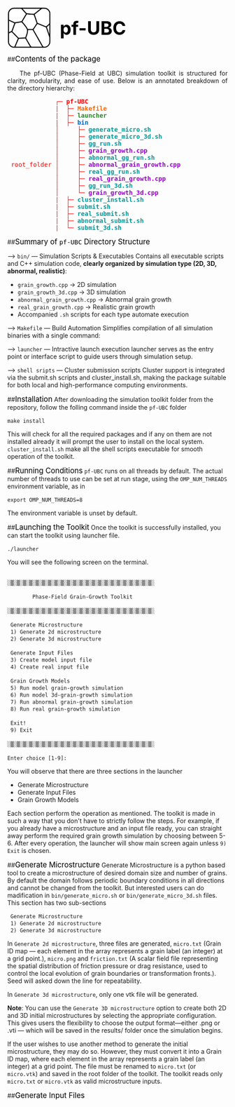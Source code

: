 <div style="display: flex; align-items: center; gap: 20px; justify-content: left;">
  <img src="images/logo.png" alt="pf-UBC Logo" class="float-glow-img" width="100">
  <h1 style="margin: 0; font-size: 3em; color: #000000; font-weight: bold;">pf-UBC</h1>
</div>

##<span style="font-size: 1.2em; color: #000000;">Contents of the package</span>
<p style="text-align: justify; text-indent: 2em;">
The pf-UBC (Phase-Field at UBC) simulation toolkit is structured for clarity, modularity, and ease of use. Below is an annotated breakdown of the directory hierarchy:
</p>
<pre>
<span style="color:#ff0000;">             ┌─ <b>pf-UBC</b></span>
<span style="color:#ff0000;">             |  ├─</span> <span style="color:#ff6600;"><b>Makefile</b></span>
<span style="color:#ff0000;">             |  ├─</span> <span style="color:#228B22;"><b>launcher</b></span>
<span style="color:#ff0000;">             |  ├─</span> <span style="color:#0066cc;"><b>bin</b></span>
<span style="color:#ff0000;">             │     ├─</span> <span style="color:#009999;"><b>generate_micro.sh</b></span>
<span style="color:#ff0000;">             │     ├─</span> <span style="color:#009999;"><b>generate_micro_3d.sh</b></span>
<span style="color:#ff0000;">             │     ├─</span> <span style="color:#009999;"><b>gg_run.sh</b></span>
<span style="color:#ff0000;">             │     ├─</span> <span style="color:#9900cc;"><b>grain_growth.cpp</b></span>
<span style="color:#ff0000;">             │     ├─</span> <span style="color:#009999;"><b>abnormal_gg_run.sh</b></span>
<span style="color:#ff0000;"> root_folder │     ├─</span> <span style="color:#9900cc;"><b>abnormal_grain_growth.cpp</b></span>
<span style="color:#ff0000;">             │     ├─</span> <span style="color:#009999;"><b>real_gg_run.sh</b></span>
<span style="color:#ff0000;">             │     ├─</span> <span style="color:#9900cc;"><b>real_grain_growth.cpp</b></span>
<span style="color:#ff0000;">             │     ├─</span> <span style="color:#009999;"><b>gg_run_3d.sh</b></span>
<span style="color:#ff0000;">             │     └─</span> <span style="color:#9900cc;"><b>grain_growth_3d.cpp</b></span>
<span style="color:#ff0000;">             |  ├─</span> <span style="color:#009999;"><b>cluster_install.sh</b></span>
<span style="color:#ff0000;">             |  ├─</span> <span style="color:#009999;"><b>submit.sh</b></span>
<span style="color:#ff0000;">             |  ├─</span> <span style="color:#009999;"><b>real_submit.sh</b></span>
<span style="color:#ff0000;">             |  ├─</span> <span style="color:#009999;"><b>abnormal_submit.sh</b></span>
<span style="color:#ff0000;">             |  └─</span> <span style="color:#009999;"><b>submit_3d.sh</b></span>
</pre>


##<span style="font-size: 1.2em; color: #000000;">Summary of `pf-UBC` Directory Structure</span>

--> `bin/` — Simulation Scripts & Executables
Contains all executable scripts and C++ simulation code, **clearly organized by simulation type (2D, 3D, abnormal, realistic)**:

- `grain_growth.cpp` → 2D simulation
- `grain_growth_3d.cpp` → 3D simulation
- `abnormal_grain_growth.cpp` → Abnormal grain growth
- `real_grain_growth.cpp` → Realistic grain growth
- Accompanied `.sh` scripts for each type automate execution

--> `Makefile` — Build Automation
Simplifies compilation of all simulation binaries with a single command:

--> `launcher` — Intractive launch execution
launcher serves as the entry point or interface script to guide users through simulation setup.

--> `shell sripts` — Cluster submission scripts
Cluster support is integrated via the submit.sh scripts and cluster_install.sh, making the package suitable for both local and high-performance computing environments.


##<span style="font-size: 1.2em; color: #000000;">Installation</span>
After downloading the simulation toolkit folder from the repository, follow the folling command inside the `pf-UBC` folder
```
make install
```
This will check for all the required packages and if any on them are not installed already it will prompt the user to install on the local system. `cluster_install.sh` make all the shell scripts executable for smooth operation of the toolkit.


##<span style="font-size: 1.2em; color: #000000;">Running Conditions</span>
`pf-UBC` runs on all threads by default. The actual number of threads to use can be set at run stage, using the `OMP_NUM_THREADS` environment variable, as in
```
export OMP_NUM_THREADS=8
```
The environment variable is unset by default.


##<span style="font-size: 1.2em; color: #000000;">Launching the Toolkit</span>
Once the toolkit is successfully installed, you can start the toolkit using launcher file.
```
./launcher
```
You will see the following screen on the terminal.
```

░▒░▒░▒░▒░▒░▒░▒░▒░▒░▒░▒░▒░▒░▒░▒░▒░▒░▒░▒░▒░▒░▒░▒░

        Phase-Field Grain-Growth Toolkit       

░▒░▒░▒░▒░▒░▒░▒░▒░▒░▒░▒░▒░▒░▒░▒░▒░▒░▒░▒░▒░▒░▒░▒░

 Generate Microstructure 
 1) Generate 2d microstructure
 2) Generate 3d microstructure

 Generate Input Files 
 3) Create model input file
 4) Create real input file

 Grain Growth Models 
 5) Run model grain-growth simulation
 6) Run model 3d-grain-growth simulation
 7) Run abnormal grain-growth simulation
 8) Run real grain-growth simulation

 Exit! 
 9) Exit

░▒░▒░▒░▒░▒░▒░▒░▒░▒░▒░▒░▒░▒░▒░▒░▒░▒░▒░▒░▒░▒░▒░▒░

Enter choice [1-9]: 

```

You will observe that there are three sections in the launcher

- Generate Microstructure
- Generate Input Files
- Grain Growth Models

Each section perform the operation as mentioned. The toolkit is made in such a way that you don't have to strictly follow the steps. For example, if you already have a microstructure and an input file ready, you can straight away perform the required grain growth simulation by choosing between 5-6. After every operation, the launcher will show main screen again unless `9) Exit` is chosen.


##<span style="font-size: 1.2em; color: #000000;">Generate Microstructure</span>
Generate Microstructure is a python based tool to create a microstructure of desired domain size and number of grains. By default the domain follows periodic boundary conditions in all directions and cannot be changed from the toolkit. But interested users can do madification in `bin/generate_micro.sh` or `bin/generate_micro_3d.sh` files. 
<br>
This section has two sub-sections
```
 Generate Microstructure 
 1) Generate 2d microstructure
 2) Generate 3d microstructure
```
In `Generate 2d microstructure`, three files are generated, `micro.txt` (Grain ID map — each element in the array represents a grain label (an integer) at a grid point.), `micro.png` and `friction.txt` (A scalar field file representing the spatial distribution of friction pressure or drag resistance, used to control the local evolution of grain boundaries or transformation fronts.). Seed will asked down the line for repeatability.

In `Generate 3d microstructure`, only one vtk file will be generated.

<strong>Note</strong>: You can use the `Generate 3D microstructure` option to create both 2D and 3D initial microstructures by selecting the appropriate configuration. This gives users the flexibility to choose the output format—either .png or .vti — which will be saved in the results/ folder once the simulation begins.

If the user wishes to use another method to generate the initial microstructure, they may do so. However, they must convert it into a Grain ID map, where each element in the array represents a grain label (an integer) at a grid point. The file must be renamed to `micro.txt` (or `micro.vtk`) and saved in the root folder of the toolkit. The toolkit reads only `micro.txt` or `micro.vtk` as valid microstructure inputs.


##<span style="font-size: 1.2em; color: #000000;">Generate Input Files</span>
